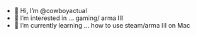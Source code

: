 - 👋 Hi, I’m @cowboyactual
- 👀 I’m interested in ... gaming/ arma III
- 🌱 I’m currently learning ... how to use steam/arma III on Mac
